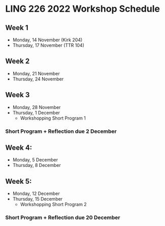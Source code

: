 # LING 226 2022 Workshop Schedule

## Week 1
- Monday, 14 November (Kirk 204)
- Thursday, 17 November (TTR 104)

## Week 2
- Monday, 21 November
- Thursday, 24 November

## Week 3
- Monday, 28 November
- Thursday, 1 December
    - Workshopping Short Program 1

### Short Program + Reflection due 2 December

## Week 4:
- Monday, 5 December
- Thursday, 8 December

## Week 5:
- Monday, 12 December
- Thursday, 15 December
    - Workshopping Short Program 2
### Short Program + Reflection due 20 December